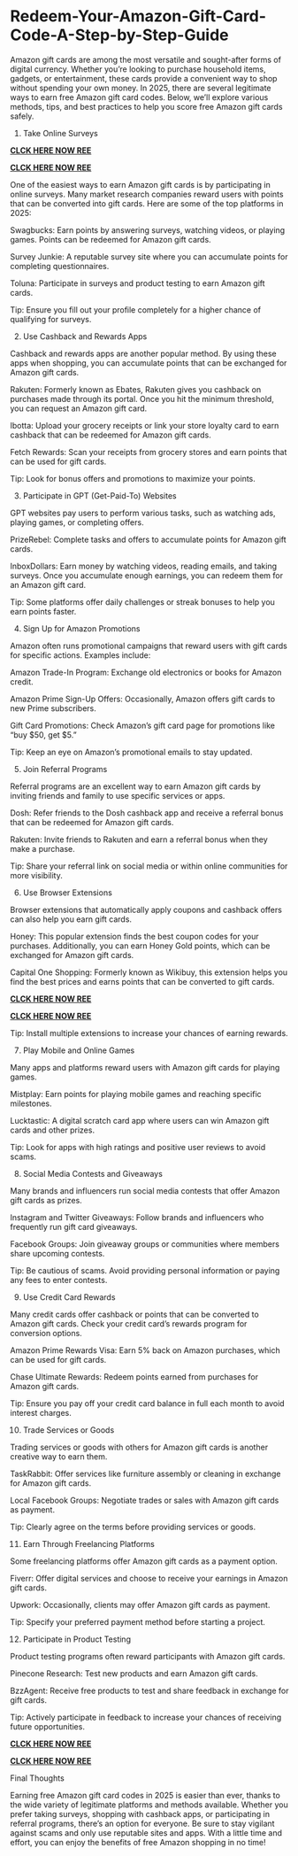 # Redeem-Your-Amazon-Gift-Card-Code-A-Step-by-Step-Guide
Amazon gift cards are among the most versatile and sought-after forms of digital currency. Whether you’re looking to purchase household items, gadgets, or entertainment, these cards provide a convenient way to shop without spending your own money. In 2025, there are several legitimate ways to earn free Amazon gift card codes. Below, we’ll explore various methods, tips, and best practices to help you score free Amazon gift cards safely.

1. Take Online Surveys

**[CLCK HERE NOW REE](https://tinyurl.com/amazongiftcard2423)**

**[CLCK HERE NOW REE](https://tinyurl.com/amazongiftcard2423)**

One of the easiest ways to earn Amazon gift cards is by participating in online surveys. Many market research companies reward users with points that can be converted into gift cards. Here are some of the top platforms in 2025:

Swagbucks: Earn points by answering surveys, watching videos, or playing games. Points can be redeemed for Amazon gift cards.

Survey Junkie: A reputable survey site where you can accumulate points for completing questionnaires.

Toluna: Participate in surveys and product testing to earn Amazon gift cards.

Tip: Ensure you fill out your profile completely for a higher chance of qualifying for surveys.

2. Use Cashback and Rewards Apps

Cashback and rewards apps are another popular method. By using these apps when shopping, you can accumulate points that can be exchanged for Amazon gift cards.

Rakuten: Formerly known as Ebates, Rakuten gives you cashback on purchases made through its portal. Once you hit the minimum threshold, you can request an Amazon gift card.

Ibotta: Upload your grocery receipts or link your store loyalty card to earn cashback that can be redeemed for Amazon gift cards.

Fetch Rewards: Scan your receipts from grocery stores and earn points that can be used for gift cards.

Tip: Look for bonus offers and promotions to maximize your points.

3. Participate in GPT (Get-Paid-To) Websites

GPT websites pay users to perform various tasks, such as watching ads, playing games, or completing offers.

PrizeRebel: Complete tasks and offers to accumulate points for Amazon gift cards.

InboxDollars: Earn money by watching videos, reading emails, and taking surveys. Once you accumulate enough earnings, you can redeem them for an Amazon gift card.

Tip: Some platforms offer daily challenges or streak bonuses to help you earn points faster.

4. Sign Up for Amazon Promotions

Amazon often runs promotional campaigns that reward users with gift cards for specific actions. Examples include:

Amazon Trade-In Program: Exchange old electronics or books for Amazon credit.

Amazon Prime Sign-Up Offers: Occasionally, Amazon offers gift cards to new Prime subscribers.

Gift Card Promotions: Check Amazon’s gift card page for promotions like “buy $50, get $5.”

Tip: Keep an eye on Amazon’s promotional emails to stay updated.

5. Join Referral Programs

Referral programs are an excellent way to earn Amazon gift cards by inviting friends and family to use specific services or apps.

Dosh: Refer friends to the Dosh cashback app and receive a referral bonus that can be redeemed for Amazon gift cards.

Rakuten: Invite friends to Rakuten and earn a referral bonus when they make a purchase.

Tip: Share your referral link on social media or within online communities for more visibility.

6. Use Browser Extensions

Browser extensions that automatically apply coupons and cashback offers can also help you earn gift cards.

Honey: This popular extension finds the best coupon codes for your purchases. Additionally, you can earn Honey Gold points, which can be exchanged for Amazon gift cards.

Capital One Shopping: Formerly known as Wikibuy, this extension helps you find the best prices and earns points that can be converted to gift cards.

**[CLCK HERE NOW REE](https://tinyurl.com/amazongiftcard2423)**

**[CLCK HERE NOW REE](https://tinyurl.com/amazongiftcard2423)**

Tip: Install multiple extensions to increase your chances of earning rewards.

7. Play Mobile and Online Games

Many apps and platforms reward users with Amazon gift cards for playing games.

Mistplay: Earn points for playing mobile games and reaching specific milestones.

Lucktastic: A digital scratch card app where users can win Amazon gift cards and other prizes.

Tip: Look for apps with high ratings and positive user reviews to avoid scams.

8. Social Media Contests and Giveaways

Many brands and influencers run social media contests that offer Amazon gift cards as prizes.

Instagram and Twitter Giveaways: Follow brands and influencers who frequently run gift card giveaways.

Facebook Groups: Join giveaway groups or communities where members share upcoming contests.

Tip: Be cautious of scams. Avoid providing personal information or paying any fees to enter contests.

9. Use Credit Card Rewards

Many credit cards offer cashback or points that can be converted to Amazon gift cards. Check your credit card’s rewards program for conversion options.

Amazon Prime Rewards Visa: Earn 5% back on Amazon purchases, which can be used for gift cards.

Chase Ultimate Rewards: Redeem points earned from purchases for Amazon gift cards.

Tip: Ensure you pay off your credit card balance in full each month to avoid interest charges.

10. Trade Services or Goods

Trading services or goods with others for Amazon gift cards is another creative way to earn them.

TaskRabbit: Offer services like furniture assembly or cleaning in exchange for Amazon gift cards.

Local Facebook Groups: Negotiate trades or sales with Amazon gift cards as payment.

Tip: Clearly agree on the terms before providing services or goods.

11. Earn Through Freelancing Platforms

Some freelancing platforms offer Amazon gift cards as a payment option.

Fiverr: Offer digital services and choose to receive your earnings in Amazon gift cards.

Upwork: Occasionally, clients may offer Amazon gift cards as payment.

Tip: Specify your preferred payment method before starting a project.

12. Participate in Product Testing

Product testing programs often reward participants with Amazon gift cards.

Pinecone Research: Test new products and earn Amazon gift cards.

BzzAgent: Receive free products to test and share feedback in exchange for gift cards.

Tip: Actively participate in feedback to increase your chances of receiving future opportunities.

**[CLCK HERE NOW REE](https://tinyurl.com/amazongiftcard2423)**

**[CLCK HERE NOW REE](https://tinyurl.com/amazongiftcard2423)**

Final Thoughts

Earning free Amazon gift card codes in 2025 is easier than ever, thanks to the wide variety of legitimate platforms and methods available. Whether you prefer taking surveys, shopping with cashback apps, or participating in referral programs, there’s an option for everyone. Be sure to stay vigilant against scams and only use reputable sites and apps. With a little time and effort, you can enjoy the benefits of free Amazon shopping in no time!
